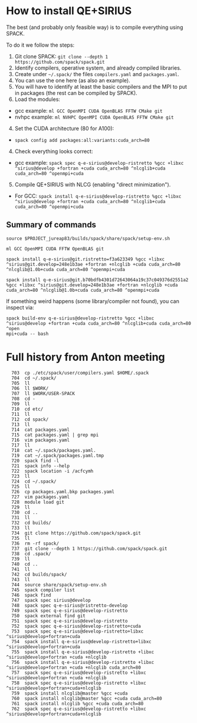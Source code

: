 # How to install QE+SIRIUS

The best (and probably only feasible way) is to compile everything using SPACK.

To do it we follow the steps:

1. Git clone SPACK: `git clone --depth 1 https://github.com/spack/spack.git`
2. Identify compilers, operative system, and already compiled libraries.
  1. Create under `~/.spack/` the files `compilers.yaml` and `packages.yaml`.
  2. You can use the one here (as also an example).
  3. You will have to identify at least the basic compilers and the MPI to put in packages (the rest can be compiled by SPACK).
3. Load the modules:
  * gcc example: `ml GCC OpenMPI CUDA OpenBLAS FFTW CMake git`
  * nvhpc example: `ml NVHPC OpenMPI CUDA OpenBLAS FFTW CMake git`
4. Set the CUDA architecture (80 for A100):
  * `spack config add packages:all:variants:cuda_arch=80`
4. Check everything looks correct:
  * gcc example: `spack spec q-e-sirius@develop-ristretto %gcc +libxc ^sirius@develop +fortran +cuda cuda_arch=80 ^nlcglib+cuda cuda_arch=80 ^openmpi+cuda`
5. Compile QE+SIRIUS with NLCG (enabling "direct minimization").
  * For GCC: `spack install q-e-sirius@develop-ristretto %gcc +libxc ^sirius@develop +fortran +cuda cuda_arch=80 ^nlcglib+cuda cuda_arch=80 ^openmpi+cuda`

## Summary of commands

```console
source $PROJECT_jureap83/builds/spack/share/spack/setup-env.sh

ml GCC OpenMPI CUDA FFTW OpenBLAS git

spack install q-e-sirius@git.ristretto=f3a623349 %gcc +libxc ^sirius@git.develop=248e1b3ae +fortran +nlcglib +cuda cuda_arch=80 ^nlcglib@1.0b+cuda cuda_arch=80 ^openmpi+cuda

spack install q-e-sirius@git.b70bdfb4301d72643064a19c37c049376d2551a2 %gcc +libxc ^sirius@git.develop=248e1b3ae +fortran +nlcglib +cuda cuda_arch=80 ^nlcglib@1.0b+cuda cuda_arch=80 ^openmpi+cuda
```

If something weird happens (some library/compiler not found), you can inspect via:
```console
spack build-env q-e-sirius@develop-ristretto %gcc +libxc ^sirius@develop +fortran +cuda cuda_arch=80 ^nlcglib+cuda cuda_arch=80 ^open
mpi+cuda -- bash
```

# Full history from Anton meeting

```
  703  cp ./etc/spack/user/compilers.yaml $HOME/.spack
  704  cd ~/.spack/
  705  ll
  706  ll $WORK/
  707  ll $WORK/USER-SPACK
  708  cd -
  709  ll
  710  cd etc/
  711  ll
  712  cd spack/
  713  ll
  714  cat packages.yaml 
  715  cat packages.yaml | grep mpi
  716  vim packages.yaml 
  717  ll
  718  cat ~/.spack/packages.yaml.
  719  cat ~/.spack/packages.yaml.tmp 
  720  spack find -l
  721  spack info --help
  722  spack location -i /acfcymh
  723  ll
  724  cd ~/.spack/
  725  ll
  726  cp packages.yaml.bkp packages.yaml
  727  vim packages.yaml
  728  module load git
  729  ll
  730  cd ..
  731  ll
  732  cd builds/
  733  ll
  734  git clone https://github.com/spack/spack.git
  735  ll
  736  rm -rf spack/
  737  git clone --depth 1 https://github.com/spack/spack.git
  738  cd .spack/
  739  ll
  740  cd ..
  741  ll
  742  cd builds/spack/
  743  ll
  744  source share/spack/setup-env.sh 
  745  spack compiler list
  746  spack find
  747  spack spec sirius@develop
  748  spack spec q-e-sirius@ristretto-develop
  749  spack spec q-e-sirius@develop-ristretto
  750  spack external find git
  751  spack spec q-e-sirius@develop-ristretto
  752  spack spec q-e-sirius@develop-ristretto+cuda
  753  spack spec q-e-sirius@develop-ristretto+libxc ^sirius@develop+fortran+cuda
  754  spack install q-e-sirius@develop-ristretto+libxc ^sirius@develop+fortran+cuda
  755  spack install q-e-sirius@develop-ristretto +libxc ^sirius@develop+fortran +cuda +nlcglib
  756  spack install q-e-sirius@develop-ristretto +libxc ^sirius@develop+fortran +cuda +nlcglib cuda_arch=80
  757  spack spec q-e-sirius@develop-ristretto +libxc ^sirius@develop+fortran +cuda +nlcglib 
  758  spack spec q-e-sirius@develop-ristretto +libxc ^sirius@develop+fortran+cuda+nlcglib 
  759  spack install nlcglib@master %gcc +cuda
  760  spack install nlcglib@master %gcc +cuda cuda_arch=80
  761  spack install nlcglib %gcc +cuda cuda_arch=80
  762  spack spec q-e-sirius@develop-ristretto +libxc ^sirius@develop+fortran+cuda+nlcglib 
```